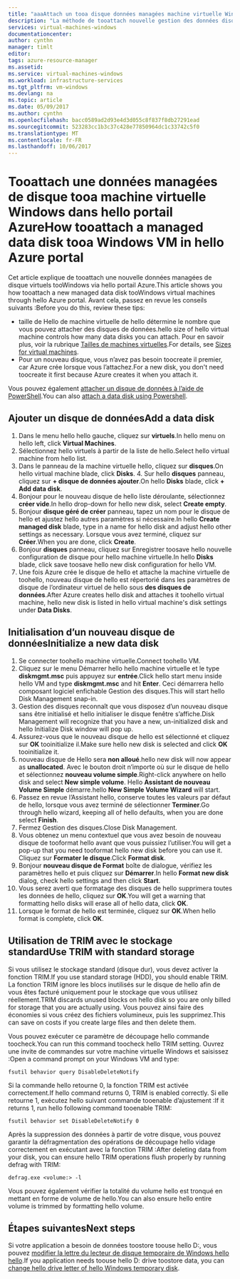 ```yaml
---
title: "aaaAttach un tooa disque données managées machine virtuelle Windows - Azure | Documents Microsoft"
description: "La méthode de tooattach nouvelle gestion des données disque tooa virtuelle Windows dans le portail Azure à l’aide de hello hello modèle de déploiement de gestionnaire de ressources."
services: virtual-machines-windows
documentationcenter: 
author: cynthn
manager: timlt
editor: 
tags: azure-resource-manager
ms.assetid: 
ms.service: virtual-machines-windows
ms.workload: infrastructure-services
ms.tgt_pltfrm: vm-windows
ms.devlang: na
ms.topic: article
ms.date: 05/09/2017
ms.author: cynthn
ms.openlocfilehash: bacc0589ad2d93e4d3d055c8f837f8db27291ead
ms.sourcegitcommit: 523283cc1b3c37c428e77850964dc1c33742c5f0
ms.translationtype: MT
ms.contentlocale: fr-FR
ms.lasthandoff: 10/06/2017
---
```

# <a name="how-tooattach-a-managed-data-disk-tooa-windows-vm-in-hello-azure-portal"></a><span data-ttu-id="e76fa-103">Tooattach une données managées de disque tooa machine virtuelle Windows dans hello portail Azure</span><span class="sxs-lookup"><span data-stu-id="e76fa-103">How tooattach a managed data disk tooa Windows VM in hello Azure portal</span></span>

<span data-ttu-id="e76fa-104">Cet article explique de tooattach une nouvelle données managées de disque virtuels tooWindows via hello portail Azure.</span><span class="sxs-lookup"><span data-stu-id="e76fa-104">This article shows you how tooattach a new managed data disk tooWindows virtual machines through hello Azure portal.</span></span> <span data-ttu-id="e76fa-105">Avant cela, passez en revue les conseils suivants :</span><span class="sxs-lookup"><span data-stu-id="e76fa-105">Before you do this, review these tips:</span></span>

* <span data-ttu-id="e76fa-106">taille de Hello de machine virtuelle de hello détermine le nombre que vous pouvez attacher des disques de données.</span><span class="sxs-lookup"><span data-stu-id="e76fa-106">hello size of hello virtual machine controls how many data disks you can attach.</span></span> <span data-ttu-id="e76fa-107">Pour en savoir plus, voir la rubrique [Tailles de machines virtuelles](sizes.md).</span><span class="sxs-lookup"><span data-stu-id="e76fa-107">For details, see [Sizes for virtual machines](sizes.md).</span></span>
* <span data-ttu-id="e76fa-108">Pour un nouveau disque, vous n’avez pas besoin toocreate il premier, car Azure crée lorsque vous l’attachez.</span><span class="sxs-lookup"><span data-stu-id="e76fa-108">For a new disk, you don't need toocreate it first because Azure creates it when you attach it.</span></span>

<span data-ttu-id="e76fa-109">Vous pouvez également [attacher un disque de données à l’aide de PowerShell](attach-disk-ps.md).</span><span class="sxs-lookup"><span data-stu-id="e76fa-109">You can also [attach a data disk using Powershell](attach-disk-ps.md).</span></span>



## <a name="add-a-data-disk"></a><span data-ttu-id="e76fa-110">Ajouter un disque de données</span><span class="sxs-lookup"><span data-stu-id="e76fa-110">Add a data disk</span></span>
1. <span data-ttu-id="e76fa-111">Dans le menu hello hello gauche, cliquez sur **virtuels**.</span><span class="sxs-lookup"><span data-stu-id="e76fa-111">In hello menu on hello left, click **Virtual Machines**.</span></span>
2. <span data-ttu-id="e76fa-112">Sélectionnez hello virtuels à partir de la liste de hello.</span><span class="sxs-lookup"><span data-stu-id="e76fa-112">Select hello virtual machine from hello list.</span></span>
3. <span data-ttu-id="e76fa-113">Dans le panneau de la machine virtuelle hello, cliquez sur **disques**.</span><span class="sxs-lookup"><span data-stu-id="e76fa-113">On hello virtual machine blade, click **Disks**.</span></span>
   4. <span data-ttu-id="e76fa-114">Sur hello **disques** panneau, cliquez sur **+ disque de données ajouter**.</span><span class="sxs-lookup"><span data-stu-id="e76fa-114">On hello **Disks** blade, click **+ Add data disk**.</span></span>
5. <span data-ttu-id="e76fa-115">Bonjour pour le nouveau disque de hello liste déroulante, sélectionnez **créer vide**.</span><span class="sxs-lookup"><span data-stu-id="e76fa-115">In hello drop-down for hello new disk, select **Create empty**.</span></span>
6. <span data-ttu-id="e76fa-116">Bonjour **disque géré de créer** panneau, tapez un nom pour le disque de hello et ajustez hello autres paramètres si nécessaire.</span><span class="sxs-lookup"><span data-stu-id="e76fa-116">In hello **Create managed disk** blade, type in a name for hello disk and adjust hello other settings as necessary.</span></span> <span data-ttu-id="e76fa-117">Lorsque vous avez terminé, cliquez sur **Créer**.</span><span class="sxs-lookup"><span data-stu-id="e76fa-117">When you are done, click **Create**.</span></span>
7. <span data-ttu-id="e76fa-118">Bonjour **disques** panneau, cliquez sur Enregistrer toosave hello nouvelle configuration de disque pour hello machine virtuelle.</span><span class="sxs-lookup"><span data-stu-id="e76fa-118">In hello **Disks** blade, click save toosave hello new disk configuration for hello VM.</span></span>
6. <span data-ttu-id="e76fa-119">Une fois Azure crée le disque de hello et attache la machine virtuelle de toohello, nouveau disque de hello est répertorié dans les paramètres de disque de l’ordinateur virtuel de hello sous **des disques de données**.</span><span class="sxs-lookup"><span data-stu-id="e76fa-119">After Azure creates hello disk and attaches it toohello virtual machine, hello new disk is listed in hello virtual machine's disk settings under **Data Disks**.</span></span>


## <a name="initialize-a-new-data-disk"></a><span data-ttu-id="e76fa-120">Initialisation d’un nouveau disque de données</span><span class="sxs-lookup"><span data-stu-id="e76fa-120">Initialize a new data disk</span></span>

1. <span data-ttu-id="e76fa-121">Se connecter toohello machine virtuelle.</span><span class="sxs-lookup"><span data-stu-id="e76fa-121">Connect toohello VM.</span></span>
1. <span data-ttu-id="e76fa-122">Cliquez sur le menu Démarrer hello hello machine virtuelle et le type **diskmgmt.msc** puis appuyez sur **entrée**.</span><span class="sxs-lookup"><span data-stu-id="e76fa-122">Click hello start menu inside hello VM and type **diskmgmt.msc** and hit **Enter**.</span></span> <span data-ttu-id="e76fa-123">Ceci démarrera hello composant logiciel enfichable Gestion des disques.</span><span class="sxs-lookup"><span data-stu-id="e76fa-123">This will start hello Disk Management snap-in.</span></span>
2. <span data-ttu-id="e76fa-124">Gestion des disques reconnaît que vous disposez d’un nouveau disque sans être initialisé et hello initialiser le disque fenêtre s’affiche.</span><span class="sxs-lookup"><span data-stu-id="e76fa-124">Disk Management will recognize that you have a new, un-initialized disk and hello Initialize Disk window will pop up.</span></span>
3. <span data-ttu-id="e76fa-125">Assurez-vous que le nouveau disque de hello est sélectionné et cliquez sur **OK** tooinitialize il.</span><span class="sxs-lookup"><span data-stu-id="e76fa-125">Make sure hello new disk is selected and click **OK** tooinitialize it.</span></span>
4. <span data-ttu-id="e76fa-126">nouveau disque de Hello sera **non alloué**.</span><span class="sxs-lookup"><span data-stu-id="e76fa-126">hello new disk will now appear as **unallocated**.</span></span> <span data-ttu-id="e76fa-127">Avec le bouton droit n’importe où sur le disque de hello et sélectionnez **nouveau volume simple**.</span><span class="sxs-lookup"><span data-stu-id="e76fa-127">Right-click anywhere on hello disk and select **New simple volume**.</span></span> <span data-ttu-id="e76fa-128">Hello **Assistant de nouveau Volume Simple** démarre.</span><span class="sxs-lookup"><span data-stu-id="e76fa-128">hello **New Simple Volume Wizard** will start.</span></span>
5. <span data-ttu-id="e76fa-129">Passez en revue l’Assistant hello, conserve toutes les valeurs par défaut de hello, lorsque vous avez terminé de sélectionner **Terminer**.</span><span class="sxs-lookup"><span data-stu-id="e76fa-129">Go through hello wizard, keeping all of hello defaults, when you are done select **Finish**.</span></span>
6. <span data-ttu-id="e76fa-130">Fermez Gestion des disques.</span><span class="sxs-lookup"><span data-stu-id="e76fa-130">Close Disk Management.</span></span>
7. <span data-ttu-id="e76fa-131">Vous obtenez un menu contextuel que vous avez besoin de nouveau disque de tooformat hello avant que vous puissiez l’utiliser.</span><span class="sxs-lookup"><span data-stu-id="e76fa-131">You will get a pop-up that you need tooformat hello new disk before you can use it.</span></span> <span data-ttu-id="e76fa-132">Cliquez sur **Formater le disque**.</span><span class="sxs-lookup"><span data-stu-id="e76fa-132">Click **Format disk**.</span></span>
8. <span data-ttu-id="e76fa-133">Bonjour **nouveau disque de Format** boîte de dialogue, vérifiez les paramètres hello et puis cliquez sur **Démarrer**.</span><span class="sxs-lookup"><span data-stu-id="e76fa-133">In hello **Format new disk** dialog, check hello settings and then click **Start**.</span></span>
9. <span data-ttu-id="e76fa-134">Vous serez averti que formatage des disques de hello supprimera toutes les données de hello, cliquez sur **OK**.</span><span class="sxs-lookup"><span data-stu-id="e76fa-134">You will get a warning that formatting hello disks will erase all of hello data, click **OK**.</span></span>
10. <span data-ttu-id="e76fa-135">Lorsque le format de hello est terminée, cliquez sur **OK**.</span><span class="sxs-lookup"><span data-stu-id="e76fa-135">When hello format is complete, click **OK**.</span></span>

## <a name="use-trim-with-standard-storage"></a><span data-ttu-id="e76fa-136">Utilisation de TRIM avec le stockage standard</span><span class="sxs-lookup"><span data-stu-id="e76fa-136">Use TRIM with standard storage</span></span>

<span data-ttu-id="e76fa-137">Si vous utilisez le stockage standard (disque dur), vous devez activer la fonction TRIM.</span><span class="sxs-lookup"><span data-stu-id="e76fa-137">If you use standard storage (HDD), you should enable TRIM.</span></span> <span data-ttu-id="e76fa-138">La fonction TRIM ignore les blocs inutilisés sur le disque de hello afin de vous êtes facturé uniquement pour le stockage que vous utilisez réellement.</span><span class="sxs-lookup"><span data-stu-id="e76fa-138">TRIM discards unused blocks on hello disk so you are only billed for storage that you are actually using.</span></span> <span data-ttu-id="e76fa-139">Vous pouvez ainsi faire des économies si vous créez des fichiers volumineux, puis les supprimez.</span><span class="sxs-lookup"><span data-stu-id="e76fa-139">This can save on costs if you create large files and then delete them.</span></span> 

<span data-ttu-id="e76fa-140">Vous pouvez exécuter ce paramètre de découpage hello commande toocheck.</span><span class="sxs-lookup"><span data-stu-id="e76fa-140">You can run this command toocheck hello TRIM setting.</span></span> <span data-ttu-id="e76fa-141">Ouvrez une invite de commandes sur votre machine virtuelle Windows et saisissez :</span><span class="sxs-lookup"><span data-stu-id="e76fa-141">Open a command prompt on your Windows VM and type:</span></span>

```
fsutil behavior query DisableDeleteNotify
```

<span data-ttu-id="e76fa-142">Si la commande hello retourne 0, la fonction TRIM est activée correctement.</span><span class="sxs-lookup"><span data-stu-id="e76fa-142">If hello command returns 0, TRIM is enabled correctly.</span></span> <span data-ttu-id="e76fa-143">Si elle retourne 1, exécutez hello suivant commande tooenable d’ajustement :</span><span class="sxs-lookup"><span data-stu-id="e76fa-143">If it returns 1, run hello following command tooenable TRIM:</span></span>
```
fsutil behavior set DisableDeleteNotify 0
```

<span data-ttu-id="e76fa-144">Après la suppression des données à partir de votre disque, vous pouvez garantir la défragmentation des opérations de découpage hello vidage correctement en exécutant avec la fonction TRIM :</span><span class="sxs-lookup"><span data-stu-id="e76fa-144">After deleting data from your disk, you can ensure hello TRIM operations flush properly by running defrag with TRIM:</span></span>

```
defrag.exe <volume:> -l
```

<span data-ttu-id="e76fa-145">Vous pouvez également vérifier la totalité du volume hello est tronqué en mettant en forme de volume de hello.</span><span class="sxs-lookup"><span data-stu-id="e76fa-145">You can also ensure hello entire volume is trimmed by formatting hello volume.</span></span>

## <a name="next-steps"></a><span data-ttu-id="e76fa-146">Étapes suivantes</span><span class="sxs-lookup"><span data-stu-id="e76fa-146">Next steps</span></span>
<span data-ttu-id="e76fa-147">Si votre application a besoin de données toostore toouse hello D:, vous pouvez [modifier la lettre du lecteur de disque temporaire de Windows hello hello](change-drive-letter.md?toc=%2fazure%2fvirtual-machines%2fwindows%2fclassic%2ftoc.json).</span><span class="sxs-lookup"><span data-stu-id="e76fa-147">If you application needs toouse hello D: drive toostore data, you can [change hello drive letter of hello Windows temporary disk](change-drive-letter.md?toc=%2fazure%2fvirtual-machines%2fwindows%2fclassic%2ftoc.json).</span></span>

